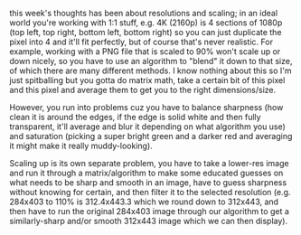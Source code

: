 this week's thoughts has been about resolutions and scaling; in an ideal world you're working with 1:1 stuff, e.g. 4K (2160p) is 4 sections of 1080p (top left, top right, bottom left, bottom right) so you can just duplicate the pixel into 4 and it'll fit perfectly, but of course that's never realistic. For example, working with a PNG file that is scaled to 90% won't scale up or down nicely, so you have to use an algorithm to "blend" it down to that size, of which there are many different methods. I know nothing about this so I'm just spitballing but you gotta do matrix math, take a certain bit of this pixel and this pixel and average them to get you to the right dimensions/size. 


However, you run into problems cuz you have to balance sharpness (how clean it is around the edges, if the edge is solid white and then fully transparent, it'll average and blur it depending on what algorithm you use) and saturation (picking a super bright green and a darker red and averaging it might make it really muddy-looking).

Scaling up is its own separate problem, you have to take a lower-res image and run it through a matrix/algorithm to make some educated guesses on what needs to be sharp and smooth in an image, have to guess sharpness without knowing for certain, and then filter it to the selected resolution (e.g. 284x403 to 110% is 312.4x443.3 which we round down to 312x443, and then have to run the original 284x403 image through our algorithm to get a similarly-sharp and/or smooth 312x443 image which we can then display).
